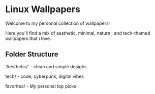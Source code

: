 # Linux Wallpapers

Welcome to my personal collection of wallpapers!

Here you'll find a mix of aesthetic, minimal, nature , and tech-themed wallpapers that i love.

## Folder Structure

'Aesthetic/' - clean and simple desighs

tech/ - code, cyberpunk, digital vibes 

favorites/ - My personal top picks
